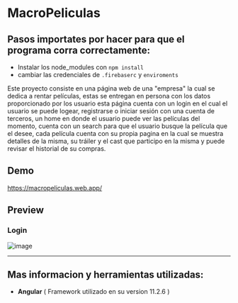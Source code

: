 # MacroPeliculas
  ## Pasos importates por hacer para que el programa corra correctamente:
  - Instalar los node_modules con `npm install` 
  - cambiar las credenciales de `.firebaserc` y `enviroments`

Este proyecto consiste en una página web de una "empresa" la cual se dedica a rentar películas, estas se entregan en persona con los datos proporcionado por los usuario esta página cuenta con un login en el cual el usuario se puede logear, registrarse o iniciar sesión con una cuenta de terceros, un home en donde el usuario puede ver las películas del momento, cuenta con un search para que el usuario busque la película que el desee, cada película cuenta con su propia pagina en la cual se muestra detalles de la misma, su tráiler y el cast que participo en la misma y puede revisar el historial de su compras.

## Demo
https://macropeliculas.web.app/

## Preview
  
  ### Login
  ![image](https://user-images.githubusercontent.com/37966712/113535268-8d1d3000-9598-11eb-8e80-d2370065a188.png)

-------

## Mas informacion y herramientas utilizadas:
 - **Angular** ( Framework utilizado en su version 11.2.6 )

